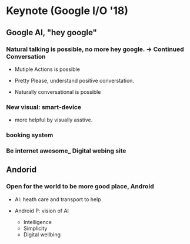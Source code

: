 # Keynote (Google I/O '18)

## Google AI, "hey google"

### Natural talking is possible, no more hey google. -> Continued Conversation 

- Mutiple Actions is possible

- Pretty Please, understand positive converstation. 

- Naturally conversational is possible

### New visual: smart-device

- more helpful by visually asstive.

### booking system 

### Be internet awesome_ Digital webing site

## Andorid

### Open for the world to be more good place, Android

- AI: heath care and transport to help 

- Android P: vision of AI
    - Intelligence
    - Simplicity
    - Digital wellbing
